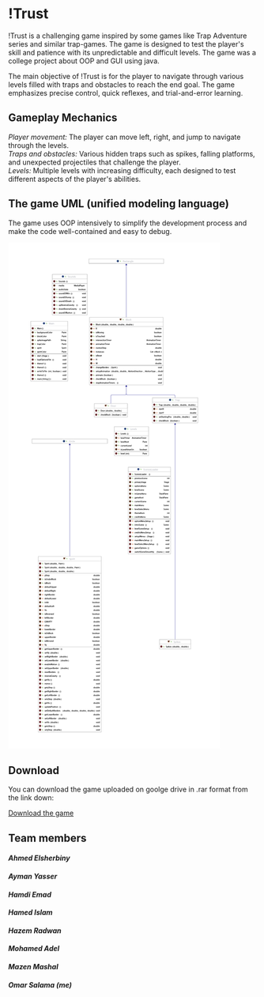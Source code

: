 # <b>!Trust</b>
!Trust is a challenging game inspired by some games like Trap Adventure series and similar trap-games. The game is designed to test the player's skill and patience with its unpredictable and difficult levels. The game was a college project about OOP and GUI using java.


The main objective of !Trust is for the player to navigate through various levels filled with traps and obstacles to reach the end goal. The game emphasizes precise control, quick reflexes, and trial-and-error learning.

## Gameplay Mechanics
<i>Player movement:</i> The player can move left, right, and jump to navigate through the levels.<br/>
<i>Traps and obstacles:</i> Various hidden traps such as spikes, falling platforms, and unexpected projectiles that challenge the player.<br/>
<i>Levels:</i> Multiple levels with increasing difficulty, each designed to test different aspects of the player's abilities.

## The game UML (unified modeling language)
The game uses OOP intensively to simplify the development process and make the code well-contained and easy to debug.

![Game UML](src/UML.png)

## Download
You can download the game uploaded on goolge drive in .rar format from the link down:  

[Download the game](https://drive.google.com/drive/folders/10r_UvL6_esxOY1Wb5qX2bg7B_zMmk8rd)

## Team members

#### <i>Ahmed Elsherbiny</i>
#### <i>Ayman Yasser</i>
#### <i>Hamdi Emad</i>
#### <i>Hamed Islam</i>
#### <i>Hazem Radwan</i>
#### <i>Mohamed Adel</i>
#### <i>Mazen Mashal</i>
#### <i>Omar Salama (me)</i>
